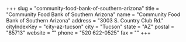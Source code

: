 +++
slug = "community-food-bank-of-southern-arizona"
title = "Community Food Bank of Southern Arizona"
name = "Community Food Bank of Southern Arizona"
address = "3003 S. Country Club Rd."
cityIndexKey = "city-az-tucson"
city = "Tucson"
state = "AZ"
postal = "85713"
website = ""
phone = "520 622-0525"
fax = ""
+++

